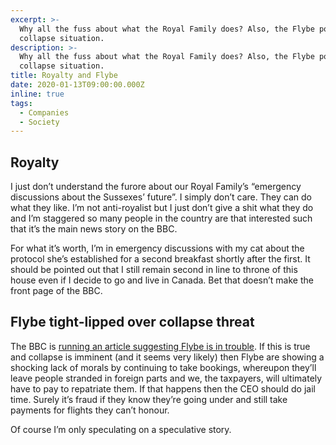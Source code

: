 ```yaml
---
excerpt: >-
  Why all the fuss about what the Royal Family does? Also, the Flybe potential
  collapse situation.
description: >-
  Why all the fuss about what the Royal Family does? Also, the Flybe potential
  collapse situation.
title: Royalty and Flybe
date: 2020-01-13T09:00:00.000Z
inline: true
tags:
  - Companies
  - Society
---
```

## Royalty

I just don’t understand the furore about our Royal Family’s “emergency discussions about the Sussexes’ future”. I simply don’t care. They can do what they like. I’m not anti-royalist but I just don’t give a shit what they do and I’m staggered so many people in the country are that interested such that it’s the main news story on the BBC.

For what it’s worth, I’m in emergency discussions with my cat about the protocol she’s established for a second breakfast shortly after the first. It should be pointed out that I still remain second in line to throne of this house even if I decide to go and live in Canada. Bet that doesn’t make the front page of the BBC.

## Flybe tight-lipped over collapse threat

The BBC is [running an article suggesting Flybe is in trouble](https://www.bbc.co.uk/news/business-51089118 "Read the BBC article."). If this is true and collapse is imminent (and it seems very likely) then Flybe are showing a shocking lack of morals by continuing to take bookings, whereupon they’ll leave people stranded in foreign parts and we, the taxpayers, will ultimately have to pay to repatriate them. If that happens then the CEO should do jail time. Surely it’s fraud if they know they’re going under and still take payments for flights they can’t honour.

Of course I’m only speculating on a speculative story.

